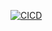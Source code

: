 [![CICD](https://github.com/starkensin/CICD/workflows/CICD/badge.svg?branch=main)](https://github.com/starkensin/CICD/actions)
